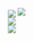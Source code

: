 <a>
<img align="center" src="https://github-readme-stats.vercel.app/api?username=qynklee&show_icons=true&count_private=true&theme=github_dark&layout=compact"/>
</a>
<a>
<img src="https://github-readme-streak-stats.herokuapp.com/?user=qynklee&theme=github_dark&layout=compact"/>
</a>
</br>
<a>
<img src="https://github-profile-summary-cards.vercel.app/api/cards/profile-details?username=Qynklee&theme=github_dark"/>
</a>
</br>
<a href="https://twitter.com/qynklee">
  <img src="https://img.shields.io/twitter/follow/qynklee?style=for-the-badge&logo=twitter&&labelColor=1f1f1f&color=5fffaf" />
</a>
